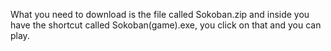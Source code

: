 What you need to download is the file called Sokoban.zip and inside you have the shortcut called Sokoban(game).exe, you click on that and you can play.
